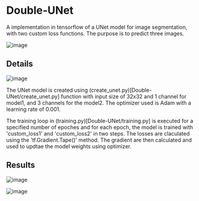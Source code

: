 # Double-UNet
A implementation in tensorflow of a UNet model for image segmentation, with two custom loss functions. The purpose is to predict three images.

![image](https://user-images.githubusercontent.com/98736513/231716852-0fee01a3-f59a-461f-bcaf-86fd34c87a6c.png)


## Details

![image](https://user-images.githubusercontent.com/98736513/231711822-897bd4e9-d19f-4a78-9ac3-abf1b03c5dcc.png)

The UNet model is created using (create_unet.py)[Double-UNet/create_unet.py] function with input size of 32x32 and 1 channel for model1, and 3 channels for the model2. The optimizer used is Adam with a learning rate of 0.001.

The training loop in (training.py)[Double-UNet/training.py] is executed for a specified number of epoches and for each epoch, the model is trained with 'custom_loss1' and 'custom_loss2' in two steps. The losses are claculated using the 'tf.Gradient.Tape()' method. The gradient are then calculated and used to updtae the model weights using optimizer.

## Results 
![image](https://user-images.githubusercontent.com/98736513/231716006-9ffba13b-45de-4da2-9acb-7cada2889f05.png)


![image](https://user-images.githubusercontent.com/98736513/231715755-3377c3cb-7d9f-4e92-a32c-ce4e1125c92c.png)
